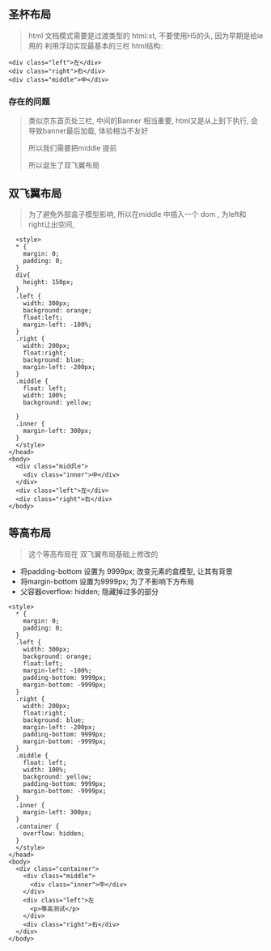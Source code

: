 ## 圣杯布局
>html 文档模式需要是过渡类型的 html:xt, 不要使用H5的头, 因为早期是给ie 用的
>利用浮动实现最基本的三栏 
>html结构:
```
<div class="left">左</div>
<div class="right">右</div>
<div class="middle">中</div>
```

### 存在的问题
>类似京东首页处三栏,  中间的Banner 相当重要, html又是从上到下执行, 会导致banner最后加载, 体验相当不友好
>
>所以我们需要把middle 提前
>
>所以诞生了双飞翼布局
## 双飞翼布局
>为了避免外部盒子模型影响, 所以在middle 中插入一个 dom , 为left和 right让出空间, 
```
  <style>
  * {
    margin: 0;
    padding: 0;
  } 
  div{
    height: 150px;
  }
  .left {
    width: 300px;
    background: orange;
    float:left;
    margin-left: -100%;
  }
  .right {
    width: 200px;
    float:right;
    background: blue;
    margin-left: -200px;
  }
  .middle {
    float: left;
    width: 100%;
    background: yellow;
    
  }
  .inner {
    margin-left: 300px;
  }
  </style>
</head>
<body>
  <div class="middle">
    <div class="inner">中</div>
  </div>
  <div class="left">左</div>
  <div class="right">右</div>
</body>

```


## 等高布局
>这个等高布局在 双飞翼布局基础上修改的
* 将padding-bottom 设置为 9999px;  改变元素的盒模型, 让其有背景
* 将margin-bottom 设置为9999px;   为了不影响下方布局
* 父容器overflow: hidden;           隐藏掉过多的部分

```
<style>
  * {
    margin: 0;
    padding: 0;
  } 
  .left {
    width: 300px;
    background: orange;
    float:left;
    margin-left: -100%;
    padding-bottom: 9999px;
    margin-bottom: -9999px;
  }
  .right {
    width: 200px;
    float:right;
    background: blue;
    margin-left: -200px;
    padding-bottom: 9999px;
    margin-bottom: -9999px;
  }
  .middle {
    float: left;
    width: 100%;
    background: yellow;
    padding-bottom: 9999px;
    margin-bottom: -9999px;
  }
  .inner {
    margin-left: 300px;
  }
  .container {
    overflow: hidden;
  }
  </style>
</head>
<body>
  <div class="container">
    <div class="middle">
      <div class="inner">中</div>
    </div>
    <div class="left">左
      <p>等高测试</p>
    </div>
    <div class="right">右</div>
  </div>
</body>

```


